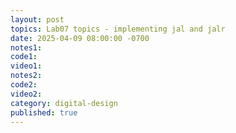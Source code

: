 ```yaml
---
layout: post
topics: Lab07 topics - implementing jal and jalr
date: 2025-04-09 08:00:00 -0700
notes1: 
code1: 
video1: 
notes2: 
code2: 
video2: 
category: digital-design
published: true
---
```

